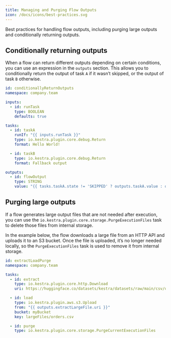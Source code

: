 ```yaml
---
title: Managing and Purging Flow Outputs
icon: /docs/icons/best-practices.svg
---
```


Best practices for handling flow outputs, including purging large outputs and conditionally returning outputs.

## Conditionally returning outputs

When a flow can return different outputs depending on certain conditions, you can use an expression in the `outputs` section. This allows you to conditionally return the output of task `A` if it wasn’t skipped, or the output of task `B` otherwise.

```yaml
id: conditionallyReturnOutputs
namespace: company.team

inputs:
  - id: runTask
    type: BOOLEAN
    defaults: true

tasks:
  - id: taskA
    runIf: "{{ inputs.runTask }}"
    type: io.kestra.plugin.core.debug.Return
    format: Hello World!

  - id: taskB
    type: io.kestra.plugin.core.debug.Return
    format: Fallback output

outputs:
  - id: flowOutput
    type: STRING
    value: "{{ tasks.taskA.state != 'SKIPPED' ? outputs.taskA.value : outputs.taskB.value }}"
```

## Purging large outputs

If a flow generates large output files that are not needed after execution, you can use the `io.kestra.plugin.core.storage.PurgeExecutionFiles` task to delete those files from internal storage.

In the example below, the flow downloads a large file from an HTTP API and uploads it to an S3 bucket. Once the file is uploaded, it’s no longer needed locally, so the `PurgeExecutionFiles` task is used to remove it from internal storage.

```yaml
id: extractLoadPurge
namespace: company.team

tasks:
  - id: extract
    type: io.kestra.plugin.core.http.Download
    uri: https://huggingface.co/datasets/kestra/datasets/raw/main/csv/orders.csv

  - id: load
    type: io.kestra.plugin.aws.s3.Upload
    from: "{{ outputs.extractLargeFile.uri }}"
    bucket: myBucket
    key: largeFiles/orders.csv

  - id: purge
    type: io.kestra.plugin.core.storage.PurgeCurrentExecutionFiles
```
